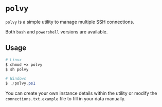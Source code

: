 # `polvy`

`polvy` is a simple utility to manage multiple SSH connections.

Both `bash` and `powershell` versions are available.

## Usage
```sh
# Linux
$ chmod +x polvy
$ sh polvy
```

```powershell
# Windows
$ ./polvy.ps1
```

You can create your own instance details within the utility or modify the `connections.txt.example` file to fill in your data manually.

